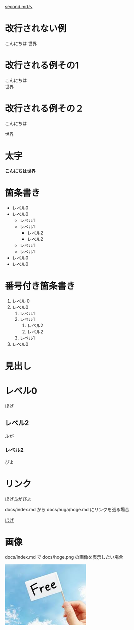 [second.mdへ](/second.md)

# 改行されない例
こんにちは
世界

# 改行される例その1
こんにちは  
世界

# 改行される例その２
こんにちは

世界

# 太字
**こんにちは世界**

# 箇条書き
- レベル0
- レベル0
  - レベル1
  - レベル1
    - レベル2
    - レベル2
  - レベル1
  - レベル1
- レベル0
- レベル0

# 番号付き箇条書き
1. レベル 0
1. レベル0
   1. レベル1
   1. レベル1
      1. レベル2
      1. レベル2
   1. レベル1
1. レベル0

# 見出し
# レベル0
ほげ
## レベル2
ふが
### レベル2
ぴよ

# リンク
ほげ[ふが](https://github.com/)ぴよ

docs/index.md から docs/huga/hoge.md にリンクを張る場合

[ほげ](./huga/hoge.md)

# 画像
docs/index.md で docs/hoge.png の画像を表示したい場合

![ほげ](./images.jpg)

